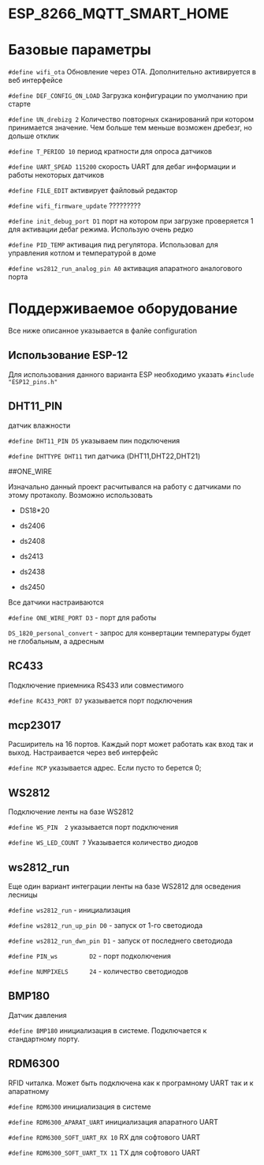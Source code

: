 # ESP_8266_MQTT_SMART_HOME

# Базовые параметры

`#define wifi_ota` Обновление через OTA. Дополнительно активируется в веб интерфейсе

`#define DEF_CONFIG_ON_LOAD` Загрузка конфигурации по умолчанию при старте

`#define UN_drebizg 2` Количество повторных сканирований при котором принимается значение. Чем больше тем меньше возможен дребезг, но дольше отклик

`#define T_PERIOD 10` период кратности для опроса датчиков

`#define UART_SPEAD 115200` скорость UART для дебаг информации и работы некоторых датчиков

`#define FILE_EDIT` активирует файловый редактор

`#define wifi_firmware_update` ?????????

`#define init_debug_port D1` порт на котором при загрузке проверяется 1 для активации дебаг режима. Использую очень редко

`#define PID_TEMP` активация пид регулятора. Использовал для управления котлом и температурой в доме

`#define ws2812_run_analog_pin A0` активация апаратного аналогового порта

# Поддерживаемое оборудование

Все ниже описанное указывается в фалйе configuration

## Использование ESP-12

Для использования  данного варианта  ESP необходимо  указать `#include "ESP12_pins.h"`

## DHT11_PIN

датчик влажности 

`#define DHT11_PIN D5` указываем пин подключения

`#define DHTTYPE DHT11`  тип датчика (DHT11,DHT22,DHT21)

##ONE_WIRE

Изначально данный проект расчитывался на работу с датчиками по этому протаколу. Возможно использовать

* DS18*20

* ds2406

* ds2408

* ds2413

* ds2438

* ds2450

Все датчики настраиваются

`#define ONE_WIRE_PORT D3` - порт для работы

`DS_1820_personal_convert` - запрос для конвертации температуры будет не глобальным, а адресным

## RC433

Подключение приемника RS433 или совместимого

`#define RC433_PORT D7` указывается порт подключения

## mcp23017

Расширитель на 16 портов. Каждый порт может работать как вход так и выход. Настраивается через веб интерфейс

`#define MCP` указывается адрес. Если пусто то берется 0;

## WS2812

Подключение ленты на базе WS2812

`#define WS_PIN  2` указывается порт подключения

`#define WS_LED_COUNT 7` Указывается количество диодов

## ws2812_run

Еще один вариант интеграции ленты на базе WS2812 для осведения лесницы

  `#define ws2812_run` - инициализация

  `#define ws2812_run_up_pin D0` - запуск от 1-го светодиода

  `#define ws2812_run_dwn_pin D1` - запуск от последнего светодиода

  `#define PIN_ws         D2` - порт подколючения

  `#define NUMPIXELS      24` - количество светодиодов

## BMP180

Датчик давления

`#define BMP180` инициализация в системе. Подключается к стандартному порту.

## RDM6300

RFID читалка. Может быть подключена как к програмному UART так и к апаратному

`#define RDM6300` инициализация в системе

`#define RDM6300_APARAT_UART` инициализация апаратного UART

`#define RDM6300_SOFT_UART_RX 10` RX для софтового UART

`#define RDM6300_SOFT_UART_TX 11` TX для софтового UART
